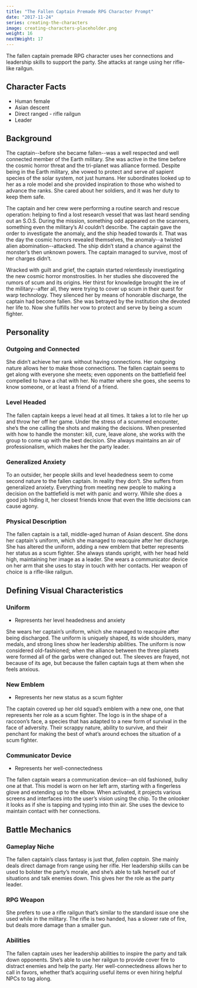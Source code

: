 ```yaml
---
title: "The Fallen Captain Premade RPG Character Prompt"
date: "2017-11-24"
series: creating-the-characters
image: creating-characters-placeholder.png
weight: 16
nextWeight: 17
---
```


The fallen captain premade RPG character uses her connections and leadership skills to support the party. She attacks at range using her rifle-like railgun.<!--more-->

## Character Facts
- Human female
- Asian descent
- Direct ranged - rifle railgun
- Leader

## Background
The captain--before she became fallen--was a well respected and well connected member of the Earth military. She was active in the time before the cosmic horror threat and the tri-planet was alliance formed. Despite being in the Earth military, she vowed to protect and serve _all_ sapient species of the solar system, not just humans. Her subordinates looked up to her as a role model and she provided inspiration to those who wished to advance the ranks. She cared about her soldiers, and it was her duty to keep them safe.

The captain and her crew were performing a routine search and rescue operation: helping to find a lost research vessel that was last heard sending out an S.O.S. During the mission, something odd appeared on the scanners, something even the military’s AI couldn’t describe. The captain gave the order to investigate the anomaly, and the ship headed towards it. That was the day the cosmic horrors revealed themselves, the anomaly--a twisted alien abomination--attacked. The ship didn’t stand a chance against the monster’s then unknown powers. The captain managed to survive, most of her charges didn’t.

Wracked with guilt and grief, the captain started relentlessly investigating the new cosmic horror monstrosities. In her studies she discovered the rumors of scum and its origins. Her thirst for knowledge brought the ire of the military--after all, they were trying to cover up scum in their quest for warp technology. They silenced her by means of honorable discharge, the captain had become fallen. She was betrayed by the institution she devoted her life to. Now she fulfills her vow to protect and serve by being a scum fighter.

## Personality
### Outgoing and Connected
She didn’t achieve her rank without having connections. Her outgoing nature allows her to make those connections. The fallen captain seems to get along with everyone she meets; even opponents on the battlefield feel compelled to have a chat with her. No matter where she goes, she seems to know someone, or at least a friend of a friend.

### Level Headed
The fallen captain keeps a level head at all times. It takes a lot to rile her up and throw her off her game. Under the stress of a scummed encounter, she’s the one calling the shots and making the decisions. When presented with how to handle the monster: kill, cure, leave alone, she works with the group to come up with the best decision. She always maintains an air of professionalism, which makes her the party leader.

### Generalized Anxiety
To an outsider, her people skills and level headedness seem to come second nature to the fallen captain. In reality they don’t. She suffers from generalized anxiety. Everything from meeting new people to making a decision on the battlefield is met with panic and worry. While she does a good job hiding it, her closest friends know that even the little decisions can cause agony.

### Physical Description
The fallen captain is a tall, middle-aged human of Asian descent. She dons her captain's uniform, which she managed to reacquire after her discharge. She has altered the uniform, adding a new emblem that better represents her status as a scum fighter. She always stands upright, with her head held high, maintaining her image as a leader. She wears a communicator device on her arm that she uses to stay in touch with her contacts. Her weapon of choice is a rifle-like railgun.

## Defining Visual Characteristics
### Uniform
- Represents her level headedness and anxiety

She wears her captain’s uniform, which she managed to reacquire after being discharged. The uniform is uniquely shaped, its wide shoulders, many medals, and strong lines show her leadership abilities. The uniform is now considered old-fashioned; when the alliance between the three planets were formed all of the garbs were changed out. The sleeves are frayed, not because of its age, but because the fallen captain tugs at them when she feels anxious.

### New Emblem
- Represents her new status as a scum fighter

The captain covered up her old squad’s emblem with a new one, one that represents her role as a scum fighter. The logo is in the shape of a raccoon’s face, a species that has adapted to a new form of survival in the face of adversity. Their scrappy nature, ability to survive, and their penchant for making the best of what’s around echoes the situation of a scum fighter.

### Communicator Device
- Represents her well-connectedness

The fallen captain wears a communication device--an old fashioned, bulky one at that. This model is worn on her left arm, starting with a fingerless glove and extending up to the elbow. When activated, it projects various screens and interfaces into the user’s vision using the chip. To the onlooker it looks as if she is tapping and typing into thin air. She uses the device to maintain contact with her connections.

## Battle Mechanics
### Gameplay Niche
The fallen captain’s class fantasy is just that, _fallen captain_. She mainly deals direct damage from range using her rifle. Her leadership skills can be used to bolster the party’s morale, and she’s able to talk herself out of situations and talk enemies down. This gives her the role as the party leader.

### RPG Weapon
She prefers to use a rifle railgun that’s similar to the standard issue one she used while in the military. The rifle is two handed, has a slower rate of fire, but deals more damage than a smaller gun.

### Abilities
The fallen captain uses her leadership abilities to inspire the party and talk down opponents. She’s able to use her railgun to provide cover fire to distract enemies and help the party. Her well-connectedness allows her to call in favors, whether that’s acquiring useful items or even hiring helpful NPCs to tag along.
